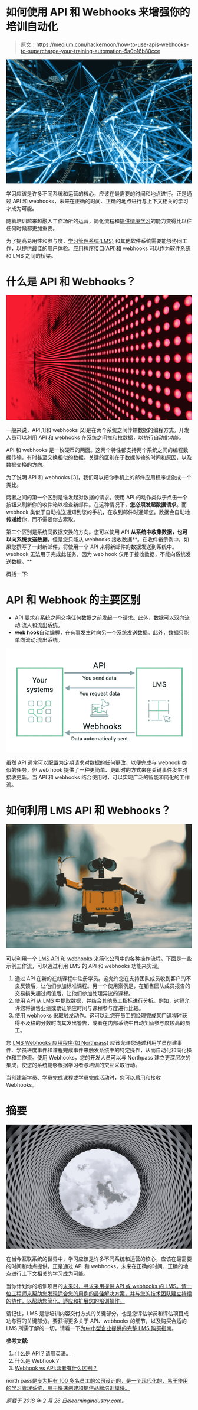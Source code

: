 # 如何使用 API 和 Webhooks 来增强你的培训自动化

> 原文：<https://medium.com/hackernoon/how-to-use-apis-webhooks-to-supercharge-your-training-automation-5a0b16b80cce>

![](img/f2be78090349b0051fb18fa1b8e584fe.png)

学习应该是许多不同系统和运营的核心，应该在最需要的时间和地点进行。正是通过 API 和 webhooks，未来在正确的时间、正确的地点进行与上下文相关的学习才成为可能。

随着培训越来越融入工作场所的运营，简化流程和[提供情境学习](https://elearningindustry.com/cloud-based-lms-for-your-online-training-program-need-5-reasons)的能力变得比以往任何时候都更加重要。

为了提高易用性和参与度，[学习管理系统(LMS)](https://www.northpass.com/learning-management-systems) 和其他软件系统需要能够协同工作，以提供最佳的用户体验。应用程序接口(API)和 webhooks 可以作为软件系统和 LMS 之间的桥梁。

# 什么是 API 和 Webhooks？

![](img/567512d4537d80293cf28c5453573bf9.png)

一般来说，API[1]和 webhooks [2]是在两个系统之间传输数据的编程方式。开发人员可以利用 API 和 webhooks 在系统之间推和拉数据，以执行自动化功能。

API 和 webhooks 是一枚硬币的两面。这两个特性都支持两个系统之间的编程数据传输，有时甚至交换相似的数据。关键的区别在于数据传输的时间和原因，以及数据交换的方向。

为了说明 API 和 webhooks [3]，我们可以把你手机上的邮件应用程序想象成一个类比。

两者之间的第一个区别是谁发起对数据的请求。使用 API 的动作类似于点击一个按钮来刷新你的收件箱以检查新邮件。在这种情况下，**您必须发起数据请求**。而 webhook 类似于自动推送通知到您的手机，在收到邮件时通知您。数据会自动地**传递给**你，而不需要你去索取。

第二个区别是系统间数据交换的方向。您可以使用 API **从系统中收集数据，也可以向系统发送数据**，但是您只能从 webhooks 接收数据**。在收件箱示例中，如果您撰写了一封新邮件，将使用一个 API 来将新邮件的数据发送到系统中。webhook 无法用于完成此任务，因为 web hook 仅用于接收数据，不能向系统发送数据。**

概括一下:

# API 和 Webhook 的主要区别

*   API
    要求在系统之间交换任何数据之前发起一个请求。此外，数据可以双向流动:流入和流出系统。
*   **web hook**自动编程，在有事发生时向另一个系统发送数据。此外，数据只能单向流动:流出系统。

![](img/86d3420c6d23d4c6e8c8c4fedf39d5c2.png)

虽然 API 通常可以配置为定期请求对数据的任何更改，以便完成与 webhook 类似的任务，但 web hook 提供了一种更简单、更即时的方式来在关键事件发生时接收更新。当 API 和 webhooks 结合使用时，可以实现广泛的智能和简化的工作流。

# 如何利用 LMS API 和 Webhooks？

![](img/4d4360b1ef5fb2150013e9220c906da4.png)

可以利用一个 [LMS API](https://app.northpass.com/api/v2/docs) 和 [webhooks](https://www.northpass.com/apps/northpass-webhooks) 来简化公司中的各种操作流程。下面是一些示例工作流，可以通过利用 LMS 的 API 和 webhooks 功能来实现。

1.  通过 API 在新的在线课程中注册学员。这允许您在支持团队成员收到客户的不良反馈后，让他们参加标准课程。另一个使用案例是，在销售团队成员报告的交易损失超过阈值后，让他们参加处理异议的课程。
2.  使用 API 从 LMS 中提取数据，并结合其他员工指标进行分析。例如，这将允许您将销售业绩或票证响应时间与课程参与度进行比较。
3.  使用 webhooks 采取触发动作。这可以让您在员工的经理完成某门课程时获得不及格的分数时向其发出警告，或者在内部系统中自动奖励参与度较高的员工。

您 [LMS Webhooks 应用程序(如 Northpass)](https://www.northpass.com/apps/northpass-webhooks) 应该允许您通过利用学员创建事件、学员进度事件和课程完成事件来触发系统中的特定操作，从而自动化和简化操作和工作流。使用 Webhooks，您的开发人员可以与 Northpass 建立更深层次的集成，使您的系统能够根据学习者与培训的交互采取行动。

当创建新学员、学员完成课程或学员完成活动时，您可以启用和接收 Webhooks。

# 摘要

![](img/83e6b3d6e901e546cad9b9fd1b218aac.png)

在当今互联系统的世界中，学习应该是许多不同系统和运营的核心，应该在最需要的时间和地点提供。正是通过 API 和 webhooks，未来在正确的时间、正确的地点进行上下文相关的学习成为可能。

当你计划你的培训项目的[未来时，寻求采用提供 API 或 webhooks 的 LMS。请一位工程师来帮助您发现适合您的用例的最佳解决方案，并与您的技术团队建立持续的协作，以帮助您简化、适应和扩展您的培训操作。](https://elearningindustry.com/top-online-training-center-10-characteristics)

请记住，LMS 是您培训内容交付方式的关键部分，也是您评估学员和评估项目成功与否的关键部分。要获得更多关于 API、webhooks 的细节，以及购买合适的 LMS 所需了解的一切，请看一下[为中小型企业提供的完整 LMS 购买指南](https://elearningindustry.com/free-ebooks/the-complete-lms-buying-guide)。

**参考文献:**

1.  [什么是 API？请用英语。](https://medium.freecodecamp.org/what-is-an-api-in-english-please-b880a3214a82?utm_campaign=elearningindustry.com&utm_source=%2Fimportant-feature-for-training-automation-lms-api-single&utm_medium=link)
2.  什么是 Webhook？
3.  [Webhook vs API:两者有什么区别？](https://sendgrid.com/blog/webhook-vs-api-whats-difference/?utm_campaign=elearningindustry.com&utm_source=%2Fimportant-feature-for-training-automation-lms-api-single&utm_medium=link)

north pass[是专为拥有 100 多名员工的公司设计的，是一个现代化的、易于使用的学习管理系统，用于快速创建和提供品牌培训模块。](https://www.northpass.com/)

*原载于 2018 年 2 月 26 日*[*elearningindustry.com*](https://elearningindustry.com/important-feature-for-training-automation-lms-api-single)*。*